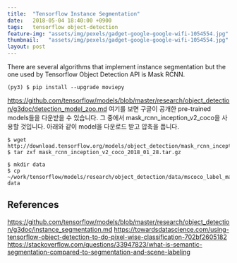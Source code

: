 ```yaml
---
title:  "Tensorflow Instance Segmentation"
date:   2018-05-04 18:40:00 +0900
tags:   tensorflow object-detection
feature-img: "assets/img/pexels/gadget-google-google-wifi-1054554.jpg"
thumbnail:   "assets/img/pexels/gadget-google-google-wifi-1054554.jpg"
layout: post
---
```


There are several algorithms that implement instance segmentation but the one used by Tensorflow Object Detection API is Mask RCNN.

```
(py3) $ pip install --upgrade moviepy
```

https://github.com/tensorflow/models/blob/master/research/object_detection/g3doc/detection_model_zoo.md
여기를 보면 구글이 공개한 pre-trained models들을 다운받을 수 있습니다. 그 중에서 mask_rcnn_inception_v2_coco을 사용할 것입니다. 아래와 같이 model을 다운로드 받고 압축을 풉니다.

```
$ wget http://download.tensorflow.org/models/object_detection/mask_rcnn_inception_v2_coco_2018_01_28.tar.gz
$ tar zxf mask_rcnn_inception_v2_coco_2018_01_28.tar.gz
```

```
$ mkdir data
$ cp ~/work/tensorflow/models/research/object_detection/data/mscoco_label_map.pbtxt data
```

## References

https://github.com/tensorflow/models/blob/master/research/object_detection/g3doc/instance_segmentation.md
https://towardsdatascience.com/using-tensorflow-object-detection-to-do-pixel-wise-classification-702bf2605182
https://stackoverflow.com/questions/33947823/what-is-semantic-segmentation-compared-to-segmentation-and-scene-labeling
